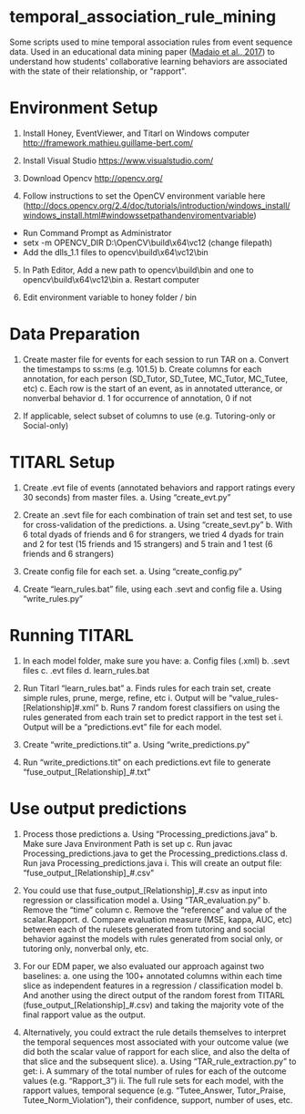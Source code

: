 # temporal_association_rule_mining
Some scripts used to mine temporal association rules from event sequence data. Used in an educational data mining paper ([Madaio et al., 2017](http://educationaldatamining.org/EDM2017/proc_files/papers/paper_118.pdf)) to understand how students' collaborative learning behaviors are associated with the state of their relationship, or "rapport".


<h1>Environment Setup</h1>

1.	Install Honey, EventViewer, and Titarl on Windows computer
http://framework.mathieu.guillame-bert.com/

2.	Install Visual Studio 
https://www.visualstudio.com/

3.	Download Opencv
http://opencv.org/

4.	Follow instructions to set the OpenCV environment variable here (http://docs.opencv.org/2.4/doc/tutorials/introduction/windows_install/windows_install.html#windowssetpathandenviromentvariable)		
* Run Command Prompt as Administrator
* setx -m OPENCV_DIR D:\OpenCV\build\x64\vc12 (change filepath)
* Add the dlls_1.1 files to opencv\build\x64\vc12\bin

5.	In Path Editor, Add a new path to opencv\build\bin and one to opencv\build\x64\vc12\bin
a.	Restart computer

6.	Edit environment variable to honey folder / bin




<h1>Data Preparation</h1>

1.	Create master file for events for each session to run TAR on
a.	Convert the timestamps to ss:ms (e.g. 101.5)
b.	Create columns for each annotation, for each person (SD_Tutor, SD_Tutee, MC_Tutor, MC_Tutee, etc)
c.	Each row is the start of an event, as in annotated utterance, or nonverbal behavior
d.	1 for occurrence of annotation, 0 if not

2.	If applicable, select subset of columns to use (e.g. Tutoring-only or Social-only)





<h1>TITARL Setup</h1>

1.	Create .evt file of events (annotated behaviors and rapport ratings every 30 seconds) from master files.
a.	Using “create_evt.py”

2.	Create an .sevt file for each combination of train set and test set, to use for cross-validation of the predictions.
a.	Using “create_sevt.py”
b.	With 6 total dyads of friends and 6 for strangers, we tried 4 dyads for train and 2 for test (15 friends and 15 strangers) and 5 train and 1 test (6 friends and 6 strangers)

3.	Create config file for each set.
a.	Using “create_config.py”

4.	Create “learn_rules.bat” file, using each .sevt and config file
a.	Using “write_rules.py”



<h1>Running TITARL</h1>

1.	In each model folder, make sure you have:
a.	Config files (.xml)
b.	.sevt files
c.	.evt files
d.	learn_rules.bat

2.	Run Titarl “learn_rules.bat”
a.	Finds rules for each train set, create simple rules, prune, merge, refine, etc
i.	Output will be “value_rules-[Relationship]#.xml”
b.	Runs 7 random forest classifiers on using the rules generated from each train set to predict rapport in the test set
i.	Output will be a “predictions.evt” file for each model.

3.	Create “write_predictions.tit” 
a.	Using “write_predictions.py”

4.	Run “write_predictions.tit” on each predictions.evt file to generate “fuse_output_[Relationship]_#.txt”




<h1>Use output predictions</h1>

1.	Process those predictions
a.	Using “Processing_predictions.java”
b.	Make sure Java Environment Path is set up
c.	Run javac Processing_predictions.java to get the Processing_predictions.class
d.	Run java Processing_predictions.java
i.	This will create an output file: “fuse_output_[Relationship]_#.csv"

2.	You could use that fuse_output_[Relationship]_#.csv as input into regression or classification model
a.	Using “TAR_evaluation.py”
b.	Remove the “time” column
c.	Remove the “reference” and value of the scalar.Rapport.
d.	Compare evaluation measure (MSE, kappa, AUC, etc) between each of the rulesets generated from tutoring and social behavior against the models with rules generated from social only, or tutoring only, nonverbal only, etc.

3.	For our EDM paper, we also evaluated our approach against two baselines:
a.	one using the 100+ annotated columns within each time slice as independent features in a regression / classification model
b.	And another using the direct output of the random forest from TITARL (fuse_output_[Relationship]_#.csv) and taking the majority vote of the final rapport value as the output. 

4.	Alternatively, you could extract the rule details themselves to interpret the temporal sequences most associated with your outcome value (we did both the scalar value of rapport for each slice, and also the delta of that slice and the subsequent slice).
a.	Using “TAR_rule_extraction.py” to get:
i.	A summary of the total number of rules for each of the outcome values (e.g. “Rapport_3”)
ii.	The full rule sets for each model, with the rapport values, temporal sequence (e.g. “Tutee_Answer, Tutor_Praise, Tutee_Norm_Violation”), their confidence, support, number of uses, etc.
